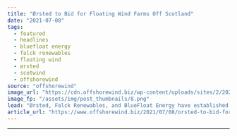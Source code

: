 ```yaml
---
title: "Ørsted to Bid for Floating Wind Farms Off Scotland"
date: "2021-07-08"
tags: 
  - featured
  - headlines
  - bluefloat energy
  - falck renewables
  - floating wind
  - ørsted
  - scotwind
  - offshorewind
source: "offshorewind"
image_url: "https://cdn.offshorewind.biz/wp-content/uploads/sites/2/2021/07/08092503/Olav-Olsen_OO-Star-Wind-Floater.png"
image_fp: "/assets/img/post_thumbnails/8.png"
lead: "Ørsted, Falck Renewables, and BlueFloat Energy have established a consortium to jointly apply for"
article_url: "https://www.offshorewind.biz/2021/07/08/orsted-to-bid-for-floating-wind-farms-off-scotland/"
---
```


---
